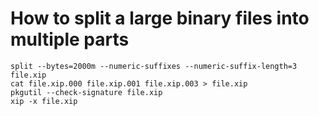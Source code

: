 # How to split a large binary files into multiple parts
````shell
split --bytes=2000m --numeric-suffixes --numeric-suffix-length=3 file.xip
cat file.xip.000 file.xip.001 file.xip.003 > file.xip
pkgutil --check-signature file.xip
xip -x file.xip
````
